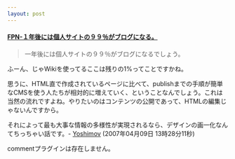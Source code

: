 ```yaml
---
layout: post
---
```

<h4><a href="http://www.future-planning.net/x/modules/news/article.php?storyid=2222">FPN-１年後には個人サイトの９９％がブログになる。</a></h4>
<blockquote><p>一年後には個人サイトの９９％がブログになるでしょう。 </p>
</blockquote>
<p>ふーん、じゃWikiを使ってるここは残りの1%ってことですかね。</p>
<p>思うに、HTML直で作成されているページに比べて、publishまでの手順が簡単なCMSを使う人たちが相対的に増えていく、ということなんでしょう。これは当然の流れですよね。やりたいのはコンテンツの公開であって、HTMLの編集じゃないんですから。</p>
<p>それによって最も大事な情報の多様性が実現されるなら、デザインの画一化なんてちっちゃい話です。- <a href="/?page=Yoshimov" class="wikipage">Yoshimov</a> (2007年04月09日 13時28分11秒)</p>
<p><span class="error">commentプラグインは存在しません。</span> </p>
